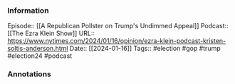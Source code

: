 ### Information

Episode:: [[A Republican Pollster on Trump's Undimmed Appeal]]
Podcast:: [[The Ezra Klein Show]]
URL:: https://www.nytimes.com/2024/01/16/opinion/ezra-klein-podcast-kristen-soltis-anderson.html
Date:: [[2024-01-16]]
Tags:: #election #gop #trump #election24 
#podcast


### Annotations

